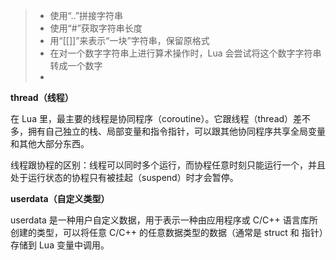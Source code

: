 >* 使用“..”拼接字符串
>* 使用“#”获取字符串长度
>* 用“[[]]”来表示“一块”字符串，保留原格式
>* 在对一个数字字符串上进行算术操作时，Lua 会尝试将这个数字字符串转成一个数字
>* 

**thread（线程）**

在 Lua 里，最主要的线程是协同程序（coroutine）。它跟线程（thread）差不多，拥有自己独立的栈、局部变量和指令指针，可以跟其他协同程序共享全局变量和其他大部分东西。

线程跟协程的区别：线程可以同时多个运行，而协程任意时刻只能运行一个，并且处于运行状态的协程只有被挂起（suspend）时才会暂停。

**userdata（自定义类型）**

userdata 是一种用户自定义数据，用于表示一种由应用程序或 C/C++ 语言库所创建的类型，可以将任意 C/C++ 的任意数据类型的数据（通常是 struct 和 指针）存储到 Lua 变量中调用。

